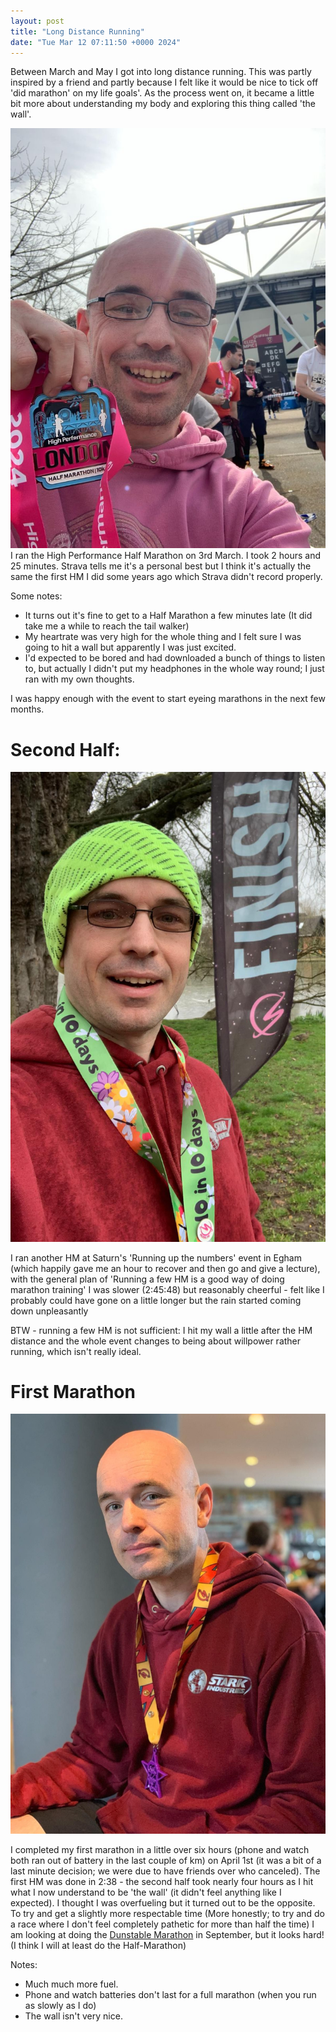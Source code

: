 ```yaml
---
layout: post
title: "Long Distance Running"
date: "Tue Mar 12 07:11:50 +0000 2024"
---
```


Between March and May I got into long distance running. This was partly inspired by a friend and partly because I felt like it would be nice to tick off 'did marathon' on my life goals'. As the process went on, it became a little bit more about understanding my body and exploring this thing called 'the wall'.  

![Joe with a medal](/assets/images/mewithmedal.png)
I ran the High Performance Half Marathon on 3rd March. I took 2 hours and 25 minutes.  Strava tells me it's a personal best but I think it's actually the same the first HM I did some years ago which Strava didn't record properly. 

Some notes: 
* It turns out it's fine to get to a Half Marathon a few minutes late (It did take me a while to reach the tail walker) 
* My heartrate was very high for the whole thing and I felt sure I was going to hit a wall but apparently I was just excited. 
* I'd expected to be bored and had downloaded a bunch of things to listen to, but actually I didn't put my headphones in the whole way round; I just ran with my own thoughts. 

I was happy enough with the event to start eyeing marathons in the next few months. 


# Second Half: 
![Second half](/assets/images/secondhalf.png)

I ran another HM at Saturn's 'Running up the numbers' event in Egham (which happily gave me an hour to recover and then go and give a lecture), with the general plan of 'Running a few HM is a good way of doing marathon training' I was slower (2:45:48) but reasonably cheerful - felt like I probably could have gone on a little longer but the rain started coming down unpleasantly 

BTW - running a few HM is not sufficient: I hit my wall a little after the HM distance and the whole event changes to being about willpower rather running, which isn't really ideal. 

# First Marathon
![finishmarathon](/assets/images/firstmarathon.png)

I completed my first marathon in a little over six hours (phone and watch both ran out of battery in the last couple of km) on April 1st (it was a bit of a last minute decision; we were due to have friends over who canceled).  The first HM was done in 2:38 - the second half took nearly four hours as I hit what I now understand to be 'the wall' (it didn't feel anything like I expected). I thought I was overfueling but it turned out to be the opposite.  To try and get a slightly more respectable time (More honestly; to try and do a race where I don't feel completely pathetic for more than half the time) I am looking at doing the [Dunstable Marathon](https://dunstabledownschallenge.wordpress.com/) in September, but it looks hard!  (I think I will at least do the Half-Marathon) 


Notes:
  * Much much more fuel. 
  * Phone and watch batteries don't last for a full marathon (when you run as slowly as I do) 
  * The wall isn't very nice. 




